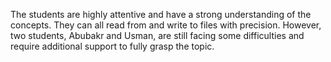 The students are highly attentive and have a strong understanding of the concepts. They can all read from and write to files with precision. However, two students, Abubakr and Usman, are still facing some difficulties and require additional support to fully grasp the topic.